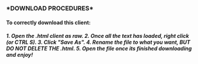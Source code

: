 <h3><bold>*DOWNLOAD PROCEDURES*</bold></h3>

<h4>To correctly download this client:</h4>

<h5>1. Open the .html client as raw.
2. Once all the text has loaded, right click (or CTRL S).
3. Click "Save As".
4. Rename the file to what you want, <bold>BUT DO NOT DELETE THE .html<bold>.
5. Open the file once its finished downloading and enjoy!
</h5>
